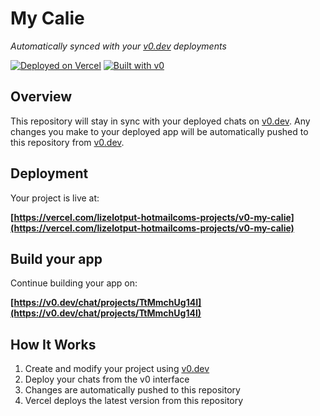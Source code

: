 # My Calie

*Automatically synced with your [v0.dev](https://v0.dev) deployments*

[![Deployed on Vercel](https://img.shields.io/badge/Deployed%20on-Vercel-black?style=for-the-badge&logo=vercel)](https://vercel.com/lizelotput-hotmailcoms-projects/v0-my-calie)
[![Built with v0](https://img.shields.io/badge/Built%20with-v0.dev-black?style=for-the-badge)](https://v0.dev/chat/projects/TtMmchUg14I)

## Overview

This repository will stay in sync with your deployed chats on [v0.dev](https://v0.dev).
Any changes you make to your deployed app will be automatically pushed to this repository from [v0.dev](https://v0.dev).

## Deployment

Your project is live at:

**[https://vercel.com/lizelotput-hotmailcoms-projects/v0-my-calie](https://vercel.com/lizelotput-hotmailcoms-projects/v0-my-calie)**

## Build your app

Continue building your app on:

**[https://v0.dev/chat/projects/TtMmchUg14I](https://v0.dev/chat/projects/TtMmchUg14I)**

## How It Works

1. Create and modify your project using [v0.dev](https://v0.dev)
2. Deploy your chats from the v0 interface
3. Changes are automatically pushed to this repository
4. Vercel deploys the latest version from this repository